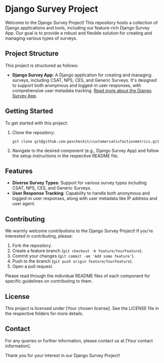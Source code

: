# Django Survey Project

Welcome to the Django Survey Project! This repository hosts a collection of Django applications and tools, including our feature-rich Django Survey App. Our goal is to provide a robust and flexible solution for creating and managing various types of surveys.

## Project Structure

This project is structured as follows:

- **Django Survey App**: A Django application for creating and managing surveys, including CSAT, NPS, CES, and Generic Surveys. It's designed to support both anonymous and logged-in user responses, with comprehensive user metadata tracking. [Read more about the Django Survey App](src/customersatisfactionmetrics/README.md).

## Getting Started

To get started with this project:

1. Clone the repository:
   ```
   git clone git@github.com:pescheckit/customersatisfactionmetrics.git
   ```
2. Navigate to the desired component (e.g., Django Survey App) and follow the setup instructions in the respective README file.

## Features

- **Diverse Survey Types**: Support for various survey types including CSAT, NPS, CES, and Generic Surveys.
- **User Response Tracking**: Capability to handle both anonymous and logged-in user responses, along with user metadata like IP address and user agent.

## Contributing

We warmly welcome contributions to the Django Survey Project! If you're interested in contributing, please:

1. Fork the repository.
2. Create a feature branch (`git checkout -b feature/YourFeature`).
3. Commit your changes (`git commit -am 'Add some feature'`).
4. Push to the branch (`git push origin feature/YourFeature`).
5. Open a pull request.

Please read through the individual README files of each component for specific guidelines on contributing to them.

## License

This project is licensed under [Your chosen license]. See the LICENSE file in the respective folders for more details.

## Contact

For any queries or further information, please contact us at [Your contact information].

Thank you for your interest in our Django Survey Project!
